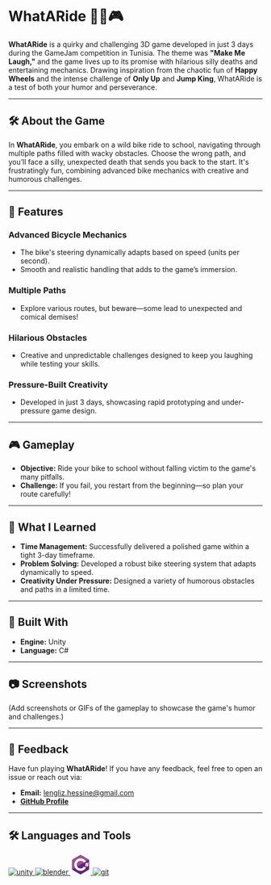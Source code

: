 # WhatARide 🚴‍♂️🎮

**WhatARide** is a quirky and challenging 3D game developed in just 3 days during the GameJam competition in Tunisia. The theme was **"Make Me Laugh,"** and the game lives up to its promise with hilarious silly deaths and entertaining mechanics. Drawing inspiration from the chaotic fun of **Happy Wheels** and the intense challenge of **Only Up** and **Jump King**, WhatARide is a test of both your humor and perseverance.

---

## 🛠️ About the Game
In **WhatARide**, you embark on a wild bike ride to school, navigating through multiple paths filled with wacky obstacles. Choose the wrong path, and you’ll face a silly, unexpected death that sends you back to the start. It's frustratingly fun, combining advanced bike mechanics with creative and humorous challenges.

---

## 🎯 Features

### **Advanced Bicycle Mechanics**
- The bike's steering dynamically adapts based on speed (units per second).
- Smooth and realistic handling that adds to the game’s immersion.

### **Multiple Paths**
- Explore various routes, but beware—some lead to unexpected and comical demises!

### **Hilarious Obstacles**
- Creative and unpredictable challenges designed to keep you laughing while testing your skills.

### **Pressure-Built Creativity**
- Developed in just 3 days, showcasing rapid prototyping and under-pressure game design.

---

## 🎮 Gameplay
- **Objective:** Ride your bike to school without falling victim to the game's many pitfalls.
- **Challenge:** If you fail, you restart from the beginning—so plan your route carefully!

---

## 🚀 What I Learned
- **Time Management:** Successfully delivered a polished game within a tight 3-day timeframe.
- **Problem Solving:** Developed a robust bike steering system that adapts dynamically to speed.
- **Creativity Under Pressure:** Designed a variety of humorous obstacles and paths in a limited time.


---

## 🔧 Built With
- **Engine:** Unity
- **Language:** C#


---

## 📷 Screenshots
(Add screenshots or GIFs of the gameplay to showcase the game's humor and challenges.)

---


## 📢 Feedback
Have fun playing **WhatARide**! If you have any feedback, feel free to open an issue or reach out via:

- **Email:** lengliz.hessine@gmail.com
- [**GitHub Profile**](https://github.com/Hessine-Lengliz)

---

## 🛠️ Languages and Tools
<p align="left">
  <a href="https://unity.com/" target="_blank" rel="noreferrer"> <img src="https://www.vectorlogo.zone/logos/unity3d/unity3d-icon.svg" alt="unity" width="40" height="40"/> </a>
  <a href="https://www.blender.org/" target="_blank" rel="noreferrer"> <img src="https://download.blender.org/branding/community/blender_community_badge_white.svg" alt="blender" width="40" height="40"/> </a>
  <a href="https://www.cprogramming.com/" target="_blank" rel="noreferrer"> <img src="https://raw.githubusercontent.com/devicons/devicon/master/icons/csharp/csharp-original.svg" alt="csharp" width="40" height="40"/> </a>
  <a href="https://git-scm.com/" target="_blank" rel="noreferrer"> <img src="https://www.vectorlogo.zone/logos/git-scm/git-scm-icon.svg" alt="git" width="40" height="40"/> </a>

</p>
